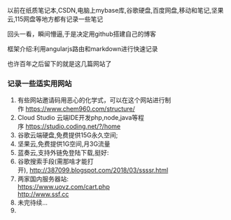 以前在纸质笔记本,CSDN,电脑上mybase库,谷歌硬盘,百度网盘,移动和笔记,坚果云,115网盘等地方都有记录一些笔记  

回头一看，瞬间懵逼,于是决定用github搭建自己的博客  

框架介绍:利用angularjs路由和markdown进行快速记录  

也许百年之后留下的就是这几篇网站了

### 记录一些适实用网站
1.  有些网站邀请码用恶心的化学式，可以在这个网站进行制作&nbsp;https://www.chem960.com/structure/  
2.  Cloud Studio 云端IDE开发php,node,java等程序&nbsp;https://studio.coding.net/?/home  
3.  谷歌云端硬盘,免费提供15G永久空间;
4.  坚果云,免费提供1G空间,月3G流量
5.  蓝奏云,支持外链免登陆下载,挺好:
6.  谷歌搜索手段(需那啥才能打开),&nbsp;http://387099.blogspot.com/2018/03/ssssr.html
7.  两家国内服务器站:  
    https://www.uovz.com/cart.php  
	http://www.ssf.cc
8.  未完待续...  
9.  
